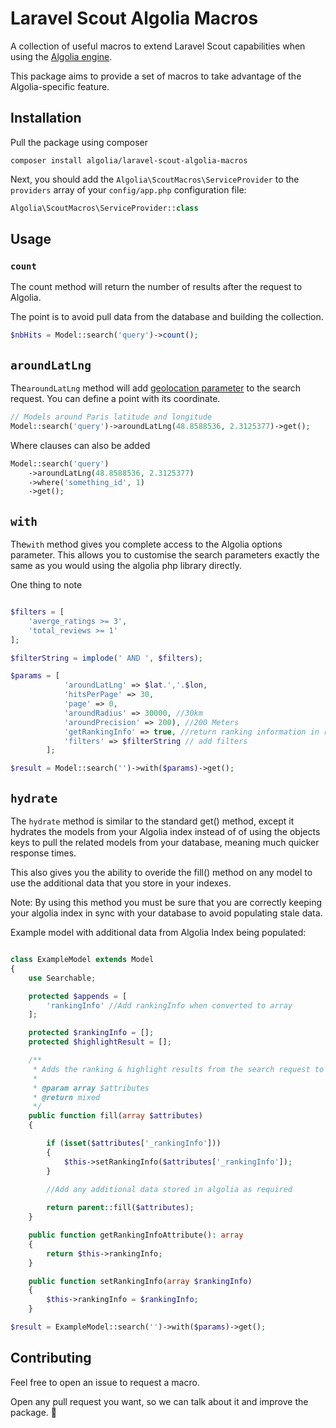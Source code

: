 # Laravel Scout Algolia Macros

A collection of useful macros to extend Laravel Scout capabilities when using the [Algolia engine](https://laravel.com/docs/5.4/scout#driver-prerequisites).

This package aims to provide a set of macros to take advantage of the
Algolia-specific feature.


## Installation

Pull the package using composer

```
composer install algolia/laravel-scout-algolia-macros
```

Next, you should add the `Algolia\ScoutMacros\ServiceProvider` to the `providers`
array of your `config/app.php` configuration file:

```php
Algolia\ScoutMacros\ServiceProvider::class
```


## Usage

### `count`

The count method will return the number of results after the request to Algolia.

The point is to avoid pull data from the database and building the collection.

```php
$nbHits = Model::search('query')->count();
```

## `aroundLatLng`

The`aroundLatLng` method will add [geolocation parameter](1) to the search request. You
can define a point with its coordinate.

```php
// Models around Paris latitude and longitude
Model::search('query')->aroundLatLng(48.8588536, 2.3125377)->get();
```

Where clauses can also be added

```php
Model::search('query')
    ->aroundLatLng(48.8588536, 2.3125377)
    ->where('something_id', 1)
    ->get();
```


## `with`

The`with` method gives you complete access to the Algolia options parameter. This allows you
to customise the search parameters exactly the same as you would using the algolia php library directly.

One thing to note

```php

$filters = [
    'averge_ratings >= 3',
    'total_reviews >= 1'
];

$filterString = implode(' AND ', $filters);

$params = [
            'aroundLatLng' => $lat.','.$lon,
            'hitsPerPage' => 30,
            'page' => 0,
            'aroundRadius' => 30000, //30km
            'aroundPrecision' => 200), //200 Meters
            'getRankingInfo' => true, //return ranking information in results
            'filters' => $filterString // add filters
        ];

$result = Model::search('')->with($params)->get();

```


## `hydrate`

The `hydrate` method is similar to the standard get() method, except it hydrates the models from your Algolia index
instead of of using the objects keys to pull the related models from your database, meaning much quicker response times.

This also gives you the ability to overide the fill() method on any model to use the additional data that you store 
in your indexes.

Note: By using this method you must be sure that you are correctly keeping your algolia index in sync with your database
to avoid populating stale data.

Example model with additional data from Algolia Index being populated:

```php

class ExampleModel extends Model
{
    use Searchable;

    protected $appends = [
        'rankingInfo' //Add rankingInfo when converted to array
    ];

    protected $rankingInfo = [];
    protected $highlightResult = [];

    /**
     * Adds the ranking & highlight results from the search request to get search score/geo distance etc
     *
     * @param array $attributes
     * @return mixed
     */
    public function fill(array $attributes)
    {

        if (isset($attributes['_rankingInfo']))
        {
            $this->setRankingInfo($attributes['_rankingInfo']);
        }
        
        //Add any additional data stored in algolia as required

        return parent::fill($attributes);
    }

    public function getRankingInfoAttribute(): array
    {
        return $this->rankingInfo;
    }

    public function setRankingInfo(array $rankingInfo)
    {
        $this->rankingInfo = $rankingInfo;
    }

$result = ExampleModel::search('')->with($params)->get();

```

## Contributing

Feel free to open an issue to request a macro.

Open any pull request you want, so we can talk about it and improve the package. :tada:

[1]: https://www.algolia.com/doc/guides/geo-search/geo-search-overview/
